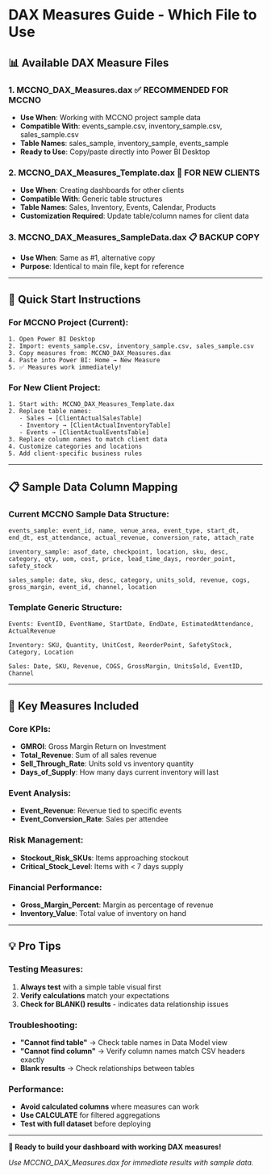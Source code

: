# DAX Measures Guide - Which File to Use

## 📊 **Available DAX Measure Files**

### 1. **MCCNO_DAX_Measures.dax** ✅ **RECOMMENDED FOR MCCNO**
- **Use When**: Working with MCCNO project sample data
- **Compatible With**: events_sample.csv, inventory_sample.csv, sales_sample.csv  
- **Table Names**: sales_sample, inventory_sample, events_sample
- **Ready to Use**: Copy/paste directly into Power BI Desktop

### 2. **MCCNO_DAX_Measures_Template.dax** 🔧 **FOR NEW CLIENTS** 
- **Use When**: Creating dashboards for other clients
- **Compatible With**: Generic table structures
- **Table Names**: Sales, Inventory, Events, Calendar, Products
- **Customization Required**: Update table/column names for client data

### 3. **MCCNO_DAX_Measures_SampleData.dax** 📋 **BACKUP COPY**
- **Use When**: Same as #1, alternative copy
- **Purpose**: Identical to main file, kept for reference

---

## 🚀 **Quick Start Instructions**

### **For MCCNO Project (Current)**:
```
1. Open Power BI Desktop
2. Import: events_sample.csv, inventory_sample.csv, sales_sample.csv
3. Copy measures from: MCCNO_DAX_Measures.dax
4. Paste into Power BI: Home → New Measure
5. ✅ Measures work immediately!
```

### **For New Client Project**: 
```
1. Start with: MCCNO_DAX_Measures_Template.dax
2. Replace table names:
   - Sales → [ClientActualSalesTable]
   - Inventory → [ClientActualInventoryTable]
   - Events → [ClientActualEventsTable]
3. Replace column names to match client data
4. Customize categories and locations
5. Add client-specific business rules
```

---

## 📋 **Sample Data Column Mapping**

### **Current MCCNO Sample Data Structure**:
```
events_sample: event_id, name, venue_area, event_type, start_dt, end_dt, est_attendance, actual_revenue, conversion_rate, attach_rate

inventory_sample: asof_date, checkpoint, location, sku, desc, category, qty, uom, cost, price, lead_time_days, reorder_point, safety_stock

sales_sample: date, sku, desc, category, units_sold, revenue, cogs, gross_margin, event_id, channel, location
```

### **Template Generic Structure**:
```
Events: EventID, EventName, StartDate, EndDate, EstimatedAttendance, ActualRevenue

Inventory: SKU, Quantity, UnitCost, ReorderPoint, SafetyStock, Category, Location  

Sales: Date, SKU, Revenue, COGS, GrossMargin, UnitsSold, EventID, Channel
```

---

## 🎯 **Key Measures Included**

### **Core KPIs**:
- **GMROI**: Gross Margin Return on Investment
- **Total_Revenue**: Sum of all sales revenue
- **Sell_Through_Rate**: Units sold vs inventory quantity
- **Days_of_Supply**: How many days current inventory will last

### **Event Analysis**:
- **Event_Revenue**: Revenue tied to specific events
- **Event_Conversion_Rate**: Sales per attendee

### **Risk Management**:
- **Stockout_Risk_SKUs**: Items approaching stockout
- **Critical_Stock_Level**: Items with < 7 days supply

### **Financial Performance**:
- **Gross_Margin_Percent**: Margin as percentage of revenue
- **Inventory_Value**: Total value of inventory on hand

---

## 💡 **Pro Tips**

### **Testing Measures**:
1. **Always test** with a simple table visual first
2. **Verify calculations** match your expectations
3. **Check for BLANK() results** - indicates data relationship issues

### **Troubleshooting**:
- **"Cannot find table"** → Check table names in Data Model view
- **"Cannot find column"** → Verify column names match CSV headers exactly
- **Blank results** → Check relationships between tables

### **Performance**:
- **Avoid calculated columns** where measures can work
- **Use CALCULATE** for filtered aggregations
- **Test with full dataset** before deploying

---

**🎉 Ready to build your dashboard with working DAX measures!**

*Use MCCNO_DAX_Measures.dax for immediate results with sample data.*
